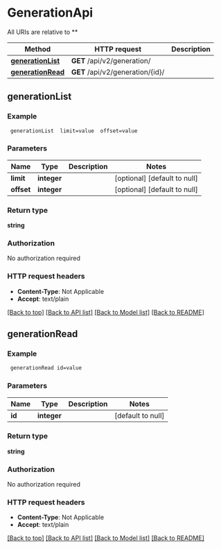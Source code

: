 # GenerationApi

All URIs are relative to **

Method | HTTP request | Description
------------- | ------------- | -------------
[**generationList**](GenerationApi.md#generationList) | **GET** /api/v2/generation/ | 
[**generationRead**](GenerationApi.md#generationRead) | **GET** /api/v2/generation/{id}/ | 



## generationList



### Example

```bash
 generationList  limit=value  offset=value
```

### Parameters


Name | Type | Description  | Notes
------------- | ------------- | ------------- | -------------
 **limit** | **integer** |  | [optional] [default to null]
 **offset** | **integer** |  | [optional] [default to null]

### Return type

**string**

### Authorization

No authorization required

### HTTP request headers

- **Content-Type**: Not Applicable
- **Accept**: text/plain

[[Back to top]](#) [[Back to API list]](../README.md#documentation-for-api-endpoints) [[Back to Model list]](../README.md#documentation-for-models) [[Back to README]](../README.md)


## generationRead



### Example

```bash
 generationRead id=value
```

### Parameters


Name | Type | Description  | Notes
------------- | ------------- | ------------- | -------------
 **id** | **integer** |  | [default to null]

### Return type

**string**

### Authorization

No authorization required

### HTTP request headers

- **Content-Type**: Not Applicable
- **Accept**: text/plain

[[Back to top]](#) [[Back to API list]](../README.md#documentation-for-api-endpoints) [[Back to Model list]](../README.md#documentation-for-models) [[Back to README]](../README.md)

